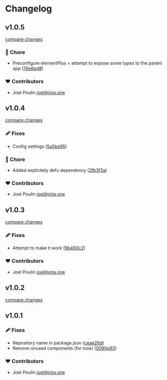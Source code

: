 # Changelog


## v1.0.5

[compare changes](https://github.com/jota-one/nuxt-hypercontent/compare/v1.0.4...v1.0.5)


### 🏡 Chore

  - Preconfigure elementPlus + attempt to expose some types to the parent app ([76e6ed8](https://github.com/jota-one/nuxt-hypercontent/commit/76e6ed8))

### ❤️  Contributors

- Joel Poulin <joel@jota.one>

## v1.0.4

[compare changes](https://github.com/jota-one/nuxt-hypercontent/compare/v1.0.3...v1.0.4)


### 🩹 Fixes

  - Config settings ([5a5be95](https://github.com/jota-one/nuxt-hypercontent/commit/5a5be95))

### 🏡 Chore

  - Added explicitely defu dependency ([2fb3f3a](https://github.com/jota-one/nuxt-hypercontent/commit/2fb3f3a))

### ❤️  Contributors

- Joel Poulin <joel@jota.one>

## v1.0.3

[compare changes](https://github.com/jota-one/nuxt-hypercontent/compare/v1.0.2...v1.0.3)


### 🩹 Fixes

  - Attempt to make it work ([9b493c2](https://github.com/jota-one/nuxt-hypercontent/commit/9b493c2))

### ❤️  Contributors

- Joel Poulin <joel@jota.one>

## v1.0.2

[compare changes](https://github.com/jota-one/nuxt-hypercontent/compare/v1.0.1...v1.0.2)

## v1.0.1


### 🩹 Fixes

  - Repository name in package.json ([ceae26d](https://github.com/jota-one/nuxt-hypercontent/commit/ceae26d))
  - Remove unused components (for now) ([0080e93](https://github.com/jota-one/nuxt-hypercontent/commit/0080e93))

### ❤️  Contributors

- Joel Poulin <joel@jota.one>

